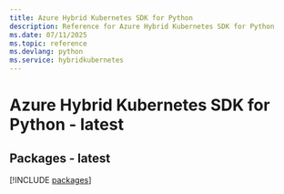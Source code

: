 ```yaml
---
title: Azure Hybrid Kubernetes SDK for Python
description: Reference for Azure Hybrid Kubernetes SDK for Python
ms.date: 07/11/2025
ms.topic: reference
ms.devlang: python
ms.service: hybridkubernetes
---
```

# Azure Hybrid Kubernetes SDK for Python - latest
## Packages - latest
[!INCLUDE [packages](hybrid-kubernetes-index.md)]